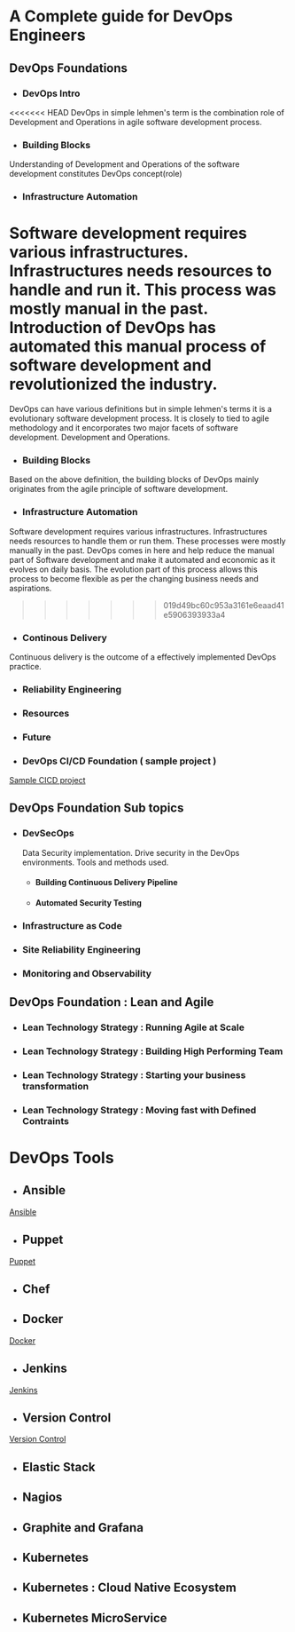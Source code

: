 # A Complete guide for DevOps Engineers 

## DevOps Foundations
 - ### DevOps Intro
<<<<<<< HEAD
 DevOps in simple lehmen's term is the combination role of Development and Operations in agile software development process. 
 - ### Building Blocks 
Understanding of Development and Operations of the software development constitutes DevOps concept(role)
 - ### Infrastructure Automation 
 Software development requires various infrastructures. Infrastructures needs resources to handle and run it. This process was mostly manual in the past. Introduction of DevOps has automated this manual process of software development and revolutionized the industry. 
=======
 DevOps can have various definitions but in simple lehmen's terms it is a evolutionary software development process. It is closely to tied to agile methodology and it encorporates two major facets of software development. Development and Operations. 
 - ### Building Blocks 
 Based on the above definition, the building blocks of DevOps mainly originates from the agile principle of software development.
 - ### Infrastructure Automation 
 Software development requires various infrastructures. Infrastructures needs resources to handle them or run them. These processes were mostly manually in the past. DevOps comes in here and help reduce the manual part of Software development and make it automated and economic as it evolves on daily basis. The evolution part of this process allows this process to become flexible as per the changing business needs and aspirations.  
>>>>>>> 019d49bc60c953a3161e6eaad41e5906393933a4
 - ### Continous Delivery 
 Continuous delivery is the outcome of a effectively implemented DevOps practice. 
 - ### Reliability Engineering 
 - ### Resources 
 - ### Future
 - ### DevOps CI/CD Foundation ( sample project )
 [Sample CICD project ](https://github.com/gtamang001/cicd-poc)
## DevOps Foundation Sub topics 
 - ### DevSecOps
    Data Security implementation. Drive security in the DevOps environments. Tools and methods used. 
   - #### Building Continuous Delivery Pipeline
   - #### Automated Security Testing 
 - ### Infrastructure as Code 
 - ### Site Reliability Engineering
 - ### Monitoring and Observability 
 
## DevOps Foundation : Lean and Agile 
 - ### Lean Technology Strategy : Running Agile at Scale 
 - ### Lean Technology Strategy : Building High Performing Team 
 - ### Lean Technology Strategy : Starting your business transformation 
 - ### Lean Technology Strategy : Moving fast with Defined Contraints 
# DevOps Tools 
 - ## Ansible
 [Ansible ](/mds/ansible.md)
 - ## Puppet 
 [Puppet ](/mds/puppet.md)
 - ## Chef 
 - ## Docker 
 [Docker ](/mds/docker.md)
 - ## Jenkins 
 [Jenkins](/mds/jenkins.md)
 - ## Version Control
 [Version Control](/mds/version-control)
 - ## Elastic Stack 
 - ## Nagios 
 - ## Graphite and Grafana 
 - ## Kubernetes 
 - ## Kubernetes : Cloud Native Ecosystem
 - ## Kubernetes MicroService 

